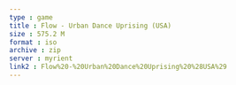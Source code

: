 ```yaml
---
type : game
title : Flow - Urban Dance Uprising (USA)
size : 575.2 M
format : iso
archive : zip
server : myrient
link2 : Flow%20-%20Urban%20Dance%20Uprising%20%28USA%29
---
```

